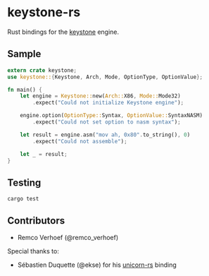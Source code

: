 # keystone-rs
Rust bindings for the [keystone](http://www.keystone-engine.org/) engine.

## Sample
```rust
extern crate keystone;
use keystone::{Keystone, Arch, Mode, OptionType, OptionValue};

fn main() {
    let engine = Keystone::new(Arch::X86, Mode::Mode32)
        .expect("Could not initialize Keystone engine");

    engine.option(OptionType::Syntax, OptionValue::SyntaxNASM)
        .expect("Could not set option to nasm syntax");

    let result = engine.asm("mov ah, 0x80".to_string(), 0)
        .expect("Could not assemble");

    let _ = result;
}
```

## Testing
```
cargo test
```

## Contributors
- Remco Verhoef (@remco_verhoef)

Special thanks to:
- Sébastien Duquette (@ekse) for his [unicorn-rs](https://github.com/ekse/unicorn-rs) binding
